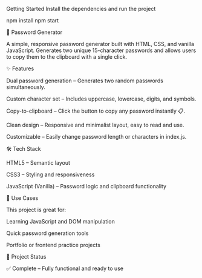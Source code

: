 Getting Started
Install the dependencies and run the project

npm install
npm start

🔑 Password Generator

A simple, responsive password generator built with HTML, CSS, and vanilla JavaScript.
Generates two unique 15-character passwords and allows users to copy them to the clipboard with a single click.

✨ Features

Dual password generation – Generates two random passwords simultaneously.

Custom character set – Includes uppercase, lowercase, digits, and symbols.

Copy-to-clipboard – Click the button to copy any password instantly 📋.

Clean design – Responsive and minimalist layout, easy to read and use.

Customizable – Easily change password length or characters in index.js.

🛠️ Tech Stack

HTML5 – Semantic layout

CSS3 – Styling and responsiveness

JavaScript (Vanilla) – Password logic and clipboard functionality

🚀 Use Cases

This project is great for:

Learning JavaScript and DOM manipulation

Quick password generation tools

Portfolio or frontend practice projects

📂 Project Status

✅ Complete – Fully functional and ready to use

